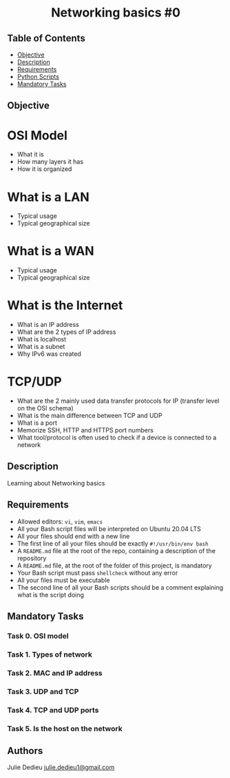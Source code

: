# <p align="center">Networking basics #0</p>

## Table of Contents

-   [Objective](#Objective)
-   [Description](#Descritpion)
-   [Requirements](#Requirements)
-   [Python Scripts](#Python-Scripts)
-   [Mandatory Tasks](#Mandatory-tasks)

## Objective

# OSI Model

- What it is
- How many layers it has
- How it is organized

# What is a LAN

- Typical usage
- Typical geographical size

# What is a WAN

- Typical usage
- Typical geographical size

# What is the Internet

- What is an IP address
- What are the 2 types of IP address
- What is localhost
- What is a subnet
- Why IPv6 was created

# TCP/UDP

- What are the 2 mainly used data transfer protocols for IP (transfer level on the OSI schema)
- What is the main difference between TCP and UDP
- What is a port
- Memorize SSH, HTTP and HTTPS port numbers
- What tool/protocol is often used to check if a device is connected to a network

## Description

Learning about Networking basics

## Requirements

- Allowed editors: `vi`, `vim`, `emacs`
- All your Bash script files will be interpreted on Ubuntu 20.04 LTS
- All your files should end with a new line
- The first line of all your files should be exactly `#!/usr/bin/env bash`
- A `README.md` file at the root of the repo, containing a description of the repository
- A `README.md` file, at the root of the folder of this project, is mandatory
- Your Bash script must pass `shellcheck` without any error
- All your files must be executable
- The second line of all your Bash scripts should be a comment explaining what is the script doing

## Mandatory Tasks

### Task 0. OSI model

### Task 1. Types of network

### Task 2. MAC and IP address

### Task 3. UDP and TCP

### Task 4. TCP and UDP ports

### Task 5. Is the host on the network

## Authors

Julie Dedieu <julie.dedieu1@gmail.com>